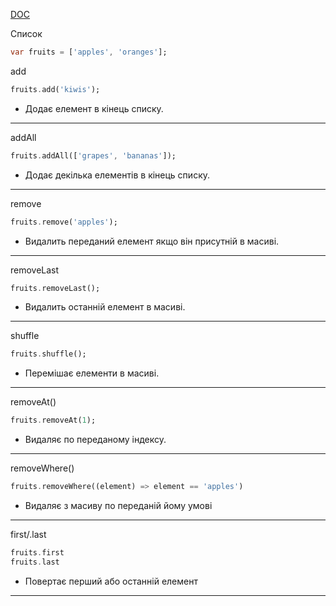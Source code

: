 [DOC](https://dart.dev/libraries/dart-core#lists)

Список
```dart
var fruits = ['apples', 'oranges'];
```

add
```dart 
fruits.add('kiwis');
```
- Додає елемент в кінець списку.
---
addAll
```dart
fruits.addAll(['grapes', 'bananas']);
```
- Додає декілька елементів в кінець списку.
---
remove
```dart
fruits.remove('apples');
```
- Видалить переданий елемент якщо він присутній в масиві.
---
removeLast
```dart
fruits.removeLast();
```
- Видалить останній елемент в масиві.
---
shuffle
```dart
fruits.shuffle();
```
- Перемішає елементи в масиві.
---
removeAt()
```dart
fruits.removeAt(1);
```
- Видаляє по переданому індексу.
---
removeWhere()
```dart
fruits.removeWhere((element) => element == 'apples')
```
- Видаляє з масиву по переданій йому умові
---
first/.last
```dart
fruits.first
fruits.last
```
- Повертає перший або останній елемент
---

